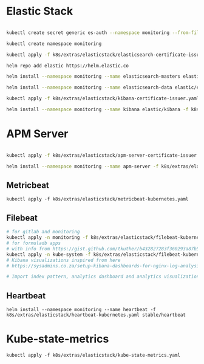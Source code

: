 # Elastic Stack
```sh

kubectl create secret generic es-auth --namespace monitoring --from-file k8s/extras/elasticstack/auth

kubectl create namespace monitoring

kubectl apply -f k8s/extras/elasticstack/elasticsearch-certificate-issuer.yaml

helm repo add elastic https://helm.elastic.co

helm install --namespace monitoring --name elasticsearch-masters elastic/elasticsearch -f k8s/extras/elasticstack/elasticsearch-master-values.yaml

helm install --namespace monitoring --name elasticsearch-data elastic/elasticsearch -f k8s/extras/elasticstack/elasticsearch-data-values.yaml

kubectl apply -f k8s/extras/elasticstack/kibana-certificate-issuer.yaml

helm install --namespace monitoring --name kibana elastic/kibana -f k8s/extras/elasticstack/kibana-values.yaml
```

# APM Server
```sh

kubectl apply -f k8s/extras/elasticstack/apm-server-certificate-issuer.yaml

helm install --namespace monitoring --name apm-server -f k8s/extras/elasticstack/apm-server-values.yaml stable/apm-server
```

## Metricbeat
`kubectl apply -f k8s/extras/elasticstack/metricbeat-kubernetes.yaml`

## Filebeat
```sh
# for gitlab and monitoring
kubectl apply -n monitoring -f k8s/extras/elasticstack/filebeat-kubernetes.yaml
# for formuladb apps 
# with info from https://gist.github.com/tkuther/b432827283f360293a87b5be49594f91
kubectl apply -n kube-system -f k8s/extras/elasticstack/filebeat-kubernetes-remote-cluster.yaml
# Kibana visualizations inspired from here
# https://sysadmins.co.za/setup-kibana-dashboards-for-nginx-log-analysis/

# Import index pattern, analytics dashboard and analytics visualizations from json file.
```

## Heartbeat
`helm install --namespace monitoring --name heartbeat -f k8s/extras/elasticstack/heartbeat-kubernetes.yaml stable/heartbeat`

# Kube-state-metrics
`kubectl apply -f k8s/extras/elasticstack/kube-state-metrics.yaml`
